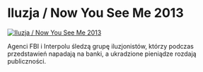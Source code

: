 Iluzja / Now You See Me 2013 
=============
[![Iluzja / Now You See Me 2013 ](http://vidos.pl/images/player.gif)](http://vidos.pl/iluzja-now-you-see-me-2013)

 Agenci FBI i Interpolu śledzą grupę iluzjonistów, którzy podczas przedstawień napadają na banki, a ukradzione pieniądze rozdają publiczności.
